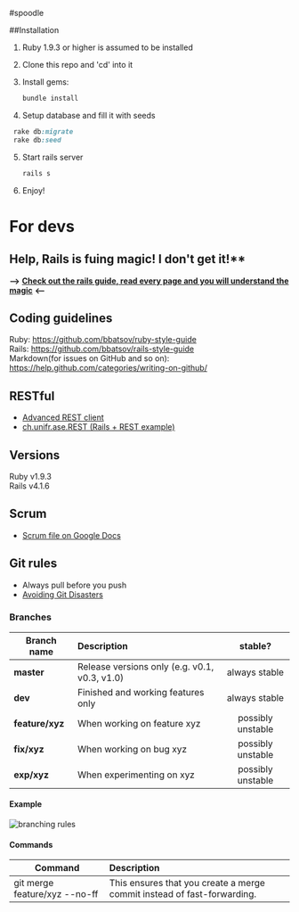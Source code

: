 #spoodle

##Installation
1. Ruby 1.9.3 or higher is assumed to be installed
2. Clone this repo and 'cd' into it
3. Install gems:

   ```ruby
   bundle install
   ```

4. Setup database and fill it with seeds

  ```ruby
   rake db:migrate
   rake db:seed
   ```

5. Start rails server

   ```ruby
   rails s
   ```

6. Enjoy!

# For devs

## **Help, Rails is fu**ing magic! I don't get it!**
**-->** [**Check out the rails guide, read every page and you will understand the magic**](http://guides.rubyonrails.org/index.html) **<--**

## Coding guidelines
Ruby: https://github.com/bbatsov/ruby-style-guide  
Rails: https://github.com/bbatsov/rails-style-guide  
Markdown(for issues on GitHub and so on): https://help.github.com/categories/writing-on-github/


## RESTful
* [Advanced REST client](https://chrome.google.com/webstore/detail/advanced-rest-client/hgmloofddffdnphfgcellkdfbfbjeloo?utm_source=gmail)
* [ch.unifr.ase.REST (Rails + REST example)](https://github.com/aruppen/ch.unifr.ase.REST)


## Versions
Ruby v1.9.3  
Rails v4.1.6


## Scrum
* [Scrum file on Google Docs](https://docs.google.com/spreadsheets/d/1fUCD3_R0JQMdiDByQR-dAFa5DUAPoTSOcI2_9BJnZ14/edit#gid=0)


## Git rules
* Always pull before you push  
* [Avoiding Git Disasters](http://randyfay.com/content/avoiding-git-disasters-gory-story)

### Branches
| Branch name | Description | stable? |
| ------------- |:-------------| :-----:|
| **master** | Release versions only (e.g. v0.1, v0.3, v1.0) | always stable |
| **dev** | Finished and working features only | always stable |
| **feature/xyz** | When working on feature xyz | possibly unstable |
| **fix/xyz** | When working on bug xyz | possibly unstable |
| **exp/xyz** | When experimenting on xyz | possibly unstable |

#### Example
![branching rules](http://www.rittmanmead.com/wp-content/uploads/2013/07/git-branch1.png)

#### Commands
|Command | Description |
| ------ | :---------- |
| git merge feature/xyz --no-ff | This ensures that you create a merge commit instead of fast-forwarding. |
